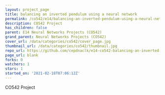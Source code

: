 ```yaml
---
layout: project_page
title: balancing an inverted pendulum using a neural network
permalink: /co542/e14/balancing-an-inverted-pendulum-using-a-neural-network/
description: CO542 Project
has_children: false
parent: E14 Neural Networks Projects (CO542)
grand_parent: Neural Networks Projects (CO542)
cover_url: /data/categories/co542/cover_page.jpg
thumbnail_url: /data/categories/co542/thumbnail.jpg
repo_url: https://github.com/cepdnaclk/e14-co542-balancing-an-inverted-pendulum-using-a-neural-network
page_url: blank
forks: 0
watchers: 1
stars: 1
started_on: '2021-02-18T07:06:12Z'
---
```


CO542 Project